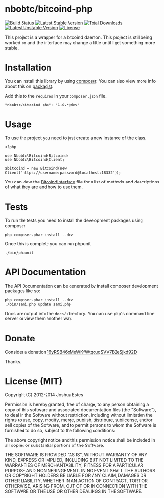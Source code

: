 nbobtc/bitcoind-php
===================

[![Build Status](https://travis-ci.org/nbobtc/bitcoind-php.png?branch=master)](https://travis-ci.org/nbobtc/bitcoind-php) [![Latest Stable Version](https://poser.pugx.org/nbobtc/bitcoind-php/v/stable.svg)](https://packagist.org/packages/nbobtc/bitcoind-php) [![Total Downloads](https://poser.pugx.org/nbobtc/bitcoind-php/downloads.svg)](https://packagist.org/packages/nbobtc/bitcoind-php) [![Latest Unstable Version](https://poser.pugx.org/nbobtc/bitcoind-php/v/unstable.svg)](https://packagist.org/packages/nbobtc/bitcoind-php) [![License](https://poser.pugx.org/nbobtc/bitcoind-php/license.svg)](https://packagist.org/packages/nbobtc/bitcoind-php)

This project is a wrapper for a bitcoind daemon. This project is still
being worked on and the interface may change a little until I get something
more stable.

# Installation

You can install this library by using [composer](http://getcomposer.org/). You
can also view more info about this on [packagist](https://packagist.org/packages/nbobtc/bitcoind-php).

Add this to the `requires` in your `composer.json` file.

    "nbobtc/bitcoind-php": "1.0.*@dev"

# Usage

To use the project you need to just create a new instance of the class.

    <?php

    use Nbobtc\Bitcoind\Bitcoind;
    use Nbobtc\Bitcoind\Client;

    $bitcoind = new Bitcoind(new Client('https://username:password@localhost:18332'));

You can view the [BitcoindInterface](https://github.com/nbobtc/bitcoind-php/blob/master/src/Nbobtc/Bitcoind/BitcoindInterface.php)
file for a list of methods and descriptions of what they are and how to use them.

# Tests

To run the tests you need to install the development packages using composer

    php composer.phar install --dev

Once this is complete you can run phpunit

    ./bin/phpunit

# API Documentation

The API Documentation can be generated by install composer development packages
like so:

    php composer.phar install --dev
    ./bin/sami.php update sami.php

Docs are output into the `docs/` directory. You can use php's command line server
or view them another way.

# Donate

Consider a donation [16yRSB46xMeWKfWtqcuqSVV7B2eSjkd92D](bitcoin:16yRSB46xMeWKfWtqcuqSVV7B2eSjkd92D)

Thanks.

# License (MIT)

Copyright (C) 2012-2014 Joshua Estes

Permission is hereby granted, free of charge, to any person obtaining a copy of
this software and associated documentation files (the "Software"), to deal in
the Software without restriction, including without limitation the rights to
use, copy, modify, merge, publish, distribute, sublicense, and/or sell copies of
the Software, and to permit persons to whom the Software is furnished to do so,
subject to the following conditions:

The above copyright notice and this permission notice shall be included in all
copies or substantial portions of the Software.

THE SOFTWARE IS PROVIDED "AS IS", WITHOUT WARRANTY OF ANY KIND, EXPRESS OR
IMPLIED, INCLUDING BUT NOT LIMITED TO THE WARRANTIES OF MERCHANTABILITY, FITNESS
FOR A PARTICULAR PURPOSE AND NONINFRINGEMENT. IN NO EVENT SHALL THE AUTHORS OR
COPYRIGHT HOLDERS BE LIABLE FOR ANY CLAIM, DAMAGES OR OTHER LIABILITY, WHETHER
IN AN ACTION OF CONTRACT, TORT OR OTHERWISE, ARISING FROM, OUT OF OR IN
CONNECTION WITH THE SOFTWARE OR THE USE OR OTHER DEALINGS IN THE SOFTWARE.

